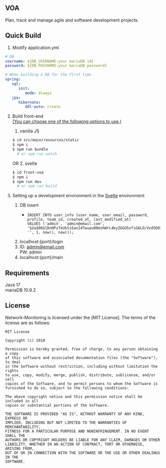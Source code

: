## VOA

Plan, track and manage agile and software development projects.

## Quick Build

1. Modify application.yml
```yaml
# DB
username: ${DB_USERNAME:your mariaDB id}
password: ${DB_PASSWORD:your mariaDB password}

# When building a DB for the first time
spring:
   sql:
      init:
         mode: always
   jpa:
      hibernate:
         ddl-auto: create
```

2. Build front-end  <br/> 
   <u>(You can choose one of the following options to use.)</u>
   1. vanilla JS
   ```bash
   $ cd src/main/resources/static
   $ npm i
   $ npm run bundle
     # or npm run watch
   ```
   OR
   2. svelte
   ```bash
   $ cd front-voa
   $ npm i
   $ npm run dev
     # or npm run build
   ```
   
3. Setting up a development environment in the <u>Svelte</u> environment
   1. DB insert
      - ```
        INSERT INTO user_info (user_name, user_email, password, profile, team_id, created_at, last_modified_at)
        VALUES ('admin', 'admin@email.com', '$2a$08$lDnHPz7eUkSi6ao14Twuau08mzhWrL4kyZGGU5xfiGALO/Vxd5DOi', '', 1, now(), now());
        ```
   2. localhost:{port}/login
   3. ID: admin@email.com <br/>
      PW: admin
   4. localhost:{port}/main
   
## Requirements

Java 17<br/>
mariaDB 10.9.2

## License

Network-Monitoring is licensed under the [MIT License]. The terms of the license are as follows:
```
MIT License

Copyright (c) 2018

Permission is hereby granted, free of charge, to any person obtaining a copy
of this software and associated documentation files (the "Software"), to deal
in the Software without restriction, including without limitation the rights
to use, copy, modify, merge, publish, distribute, sublicense, and/or sell
copies of the Software, and to permit persons to whom the Software is
furnished to do so, subject to the following conditions:

The above copyright notice and this permission notice shall be included in all
copies or substantial portions of the Software.

THE SOFTWARE IS PROVIDED "AS IS", WITHOUT WARRANTY OF ANY KIND, EXPRESS OR
IMPLIED, INCLUDING BUT NOT LIMITED TO THE WARRANTIES OF MERCHANTABILITY,
FITNESS FOR A PARTICULAR PURPOSE AND NONINFRINGEMENT. IN NO EVENT SHALL THE
AUTHORS OR COPYRIGHT HOLDERS BE LIABLE FOR ANY CLAIM, DAMAGES OR OTHER
LIABILITY, WHETHER IN AN ACTION OF CONTRACT, TORT OR OTHERWISE, ARISING FROM,
OUT OF OR IN CONNECTION WITH THE SOFTWARE OR THE USE OR OTHER DEALINGS IN THE
SOFTWARE.
```
